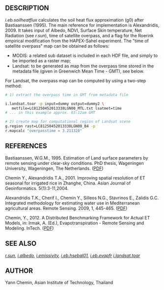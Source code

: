 ## DESCRIPTION

*i.eb.soilheatflux* calculates the soil heat flux approximation (g0)
after Bastiaanssen (1995). The main reference for implementation is
Alexandridis, 2009. It takes input of Albedo, NDVI, Surface Skin
temperature, Net Radiation (see *r.sun*), time of satellite overpass,
and a flag for the Roerink empirical modification from the HAPEX-Sahel
experiment. The "time of satellite overpass" map can be obtained as
follows:

- MODIS: a related sub dataset is included in each HDF file, and simply
  to be imported as a raster map;
- Landsat: to be generated as map from the overpass time stored in the
  metadata file (given in Greenwich Mean Time - GMT), see below.

For Landsat, the overpass map can be computed by using a two-step
method:

```sh
# 1) extract the overpass time in GMT from metadata file

i.landsat.toar -p input=dummy output=dummy2 \
   metfile=LC81250452013338LGN00_MTL.txt lsatmet=time
# ... in this example approx. 03:12am GMT

# 2) create map for computational region of Landsat scene
g.region rast=LC81250452013338LGN00_B4 -p
r.mapcalc "overpasstime = 3.211328"
```

## REFERENCES

Bastiaanssen, W.G.M., 1995. Estimation of Land surface parameters by
remote sensing under clear-sky conditions. PhD thesis, Wageningen
University, Wageningen, The Netherlands.
([PDF](https://edepot.wur.nl/206553))

Chemin Y., Alexandridis T.A., 2001. Improving spatial resolution of ET
seasonal for irrigated rice in Zhanghe, China. Asian Journal of
Geoinformatics. 5(1):3-11,2004.

Alexandridis T.K., Cherif I., Chemin Y., Silleos N.G., Stavrinos E.,
Zalidis G.C. Integrated methodology for estimating water use in
Mediterranean agricultural areas. Remote Sensing. 2009, 1, 445-465.
([PDF](https://doi.org/10.3390/rs1030445))

Chemin, Y., 2012. A Distributed Benchmarking Framework for Actual ET
Models, in: Irmak, A. (Ed.), Evapotranspiration - Remote Sensing and
Modeling. InTech. ([PDF](https://www.intechopen.com/chapters/26115))

## SEE ALSO

*[r.sun](r.sun.md), [i.albedo](i.albedo.md),
[i.emissivity](i.emissivity.md), [i.eb.hsebal01](i.eb.hsebal01.md),
[i.eb.evapfr](i.eb.evapfr.md) [i.landsat.toar](i.landsat.toar.md)*

## AUTHOR

Yann Chemin, Asian Institute of Technology, Thailand
